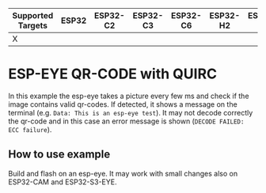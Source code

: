 | Supported Targets | ESP32 | ESP32-C2 | ESP32-C3 | ESP32-C6 | ESP32-H2 | ESP32-S2 | ESP32-S3 |
| ------ | ----- | -------- | -------- | -------- | -------- | -------- | -------- |
| X |  |  |  |  |  |  |  |
# ESP-EYE QR-CODE with QUIRC

In this example the esp-eye takes a picture every few ms and check if the image contains valid qr-codes. If detected, it shows a message on the terminal (e.g. `Data: This is an esp-eye test`). It may not decode correctly the qr-code and in this case an error message is shown (`DECODE FAILED: ECC failure`).

## How to use example

Build and flash on an esp-eye. It may work with small changes also on ESP32-CAM and ESP32-S3-EYE. 
